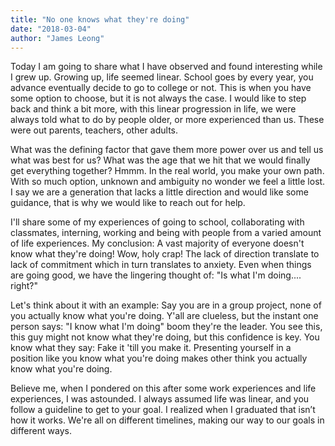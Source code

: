 ```yaml
---
title: "No one knows what they're doing"
date: "2018-03-04"
author: "James Leong"
---
```



Today I am going to share what I have observed and found interesting while I grew up. Growing up, life seemed linear. School goes by every year, you advance eventually decide to go to college or not. This is when you have some option to choose, but it is not always the case. I would like to step back and think a bit more, with this linear progression in life, we were always told what to do by people older, or more experienced than us. These were out parents, teachers, other adults. 

What was the defining factor that gave them more power over us and tell us what was best for us? What was the age that we hit that we would finally get everything together? Hmmm. In the real world, you make your own path. With so much option, unknown and ambiguity no wonder we feel a little lost. I say we are a generation that lacks a little direction and would like some guidance, that is why we would like to reach out for help. 

I'll share some of my experiences of going to school, collaborating with classmates, interning, working and being with people from a varied amount of life experiences. My conclusion: A vast majority of everyone doesn't know what they're doing! Wow, holy crap! The lack of direction translate to lack of commitment which in turn translates to anxiety. Even when things are going good, we have the lingering thought of: "Is what I'm doing.... right?"

Let's think about it with an example: Say you are in a group project, none of you actually know what you're doing. Y'all are clueless, but the instant one person says: "I know what I'm doing" boom they're the leader. You see this, this guy might not know what they're doing, but this confidence is key. You know what they say: Fake it 'till you make it. Presenting yourself in a position like you know what you're doing makes other think you actually know what you're doing.

Believe me, when I pondered on this after some work experiences and life experiences, I was astounded. I always assumed life was linear, and you follow a guideline to get to your goal. I realized when I graduated that isn’t how it works. We're all on different timelines, making our way to our goals in different ways.

